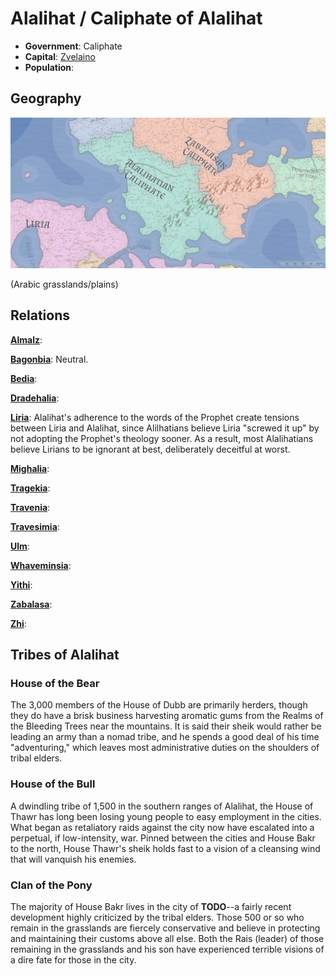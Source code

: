 # Alalihat / Caliphate of Alalihat
* **Government**: Caliphate
* **Capital**: [Zvelaino](../Cities/Zvelaino.md)
* **Population**: 


## Geography
![Alalihatian geography](Alalihat.jpeg)

(Arabic grasslands/plains)

## Relations
**[Almalz](Almalz.md)**:

**[Bagonbia](Bagonbia.md)**: Neutral.

**[Bedia](Bedia.md)**:

**[Dradehalia](Dradehalia.md)**:

**[Liria](Liria.md)**: Alalihat's adherence to the words of the Prophet create tensions between Liria and Alalihat, since Alilhatians believe Liria "screwed it up" by not adopting the Prophet's theology sooner. As a result, most Alalihatians believe Lirians to be ignorant at best, deliberately deceitful at worst.

**[Mighalia](Mighalia.md)**:

**[Tragekia](Tragekia.md)**:

**[Travenia](Travenia.md)**:

**[Travesimia](Travesimia.md)**:

**[Ulm](Ulm.md)**:

**[Whaveminsia](Whaveminsia.md)**:

**[Yithi](Yithi.md)**: 

**[Zabalasa](Zabalasa.md)**:

**[Zhi](Zhi.md)**:

## Tribes of Alalihat

### House of the Bear
The 3,000 members of the House of Dubb are primarily herders, though they do have a brisk business harvesting aromatic gums from the Realms of the Bleeding Trees near the mountains. It is said their sheik would rather be leading an army than a nomad tribe, and he spends a good deal of his time "adventuring," which leaves most administrative duties on the shoulders of tribal elders.

### House of the Bull
A dwindling tribe of 1,500 in the southern ranges of Alalihat, the House of Thawr has long been losing young people to easy employment in the cities. What began as retaliatory raids against the city now have escalated into a perpetual, if low-intensity, war. Pinned between the cities and House Bakr to the north, House Thawr's sheik holds fast to a vision of a cleansing wind that will vanquish his enemies.

### Clan of the Pony
The majority of House Bakr lives in the city of **TODO**--a fairly recent development highly criticized by the tribal elders. Those 500 or so who remain in the grasslands are fiercely conservative and believe in protecting and maintaining their customs above all else. Both the Rais (leader) of those remaining in the grasslands and his son have experienced terrible visions of a dire fate for those in the city.


